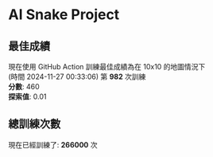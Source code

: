 
# AI Snake Project

## **最佳成績**
現在使用 GitHub Action 訓練最佳成績為在 10x10 的地圖情況下  
(時間 2024-11-27 00:33:06) 第 **982** 次訓練  
**分數**: 460  
**探索值**: 0.01

## 總訓練次數
現在已經訓練了: **266000** 次
